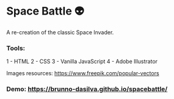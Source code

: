 # Space Battle :alien:

A re-creation of the classic Space Invader. 

### Tools: 

  1 - HTML
  2 - CSS 
  3 - Vanilla JavaScript
  4 - Adobe Illustrator 

Images resources: https://www.freepik.com/popular-vectors

### Demo: https://brunno-dasilva.github.io/spacebattle/
